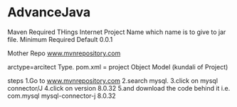 # AdvanceJava

Maven
  Required THings
        Internet
        <GroupId>        Project Name  which name is to give to jar file.
        <Artifact ID>    Minimum Required
        <version  >       Default 0.0.1
        
  Mother Repo
      www.mvnrepository.com
      
  arctype=arcitect Type.
  pom.xml   = project Object Model (kundali of Project)
  
steps
  1.Go to www.mvnrepository.com
  2.search mysql.
  3.click on mysql connector/J
  4.click on version 8.0.32
  5.and download the code behind it
    i.e.    <!-- https://mvnrepository.com/artifact/com.mysql/mysql-connector-j -->
            <dependency>
                <groupId>com.mysql</groupId>
                <artifactId>mysql-connector-j</artifactId>
                <version>8.0.32</version>
            </dependency>
